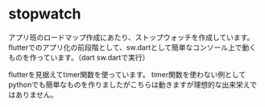# stopwatch

アプリ班のロードマップ作成にあたり、ストップウォッチを作成しています。
flutterでのアプリ化の前段階として、sw.dartとして簡単なコンソール上で動くものを作っています。（dart sw.dartで実行）

flutterを見据えてtimer関数を使っています。
timer関数を使わない例としてpythonでも簡単なものを作りましたがこちらは動きますが理想的な出来栄えではありません。

